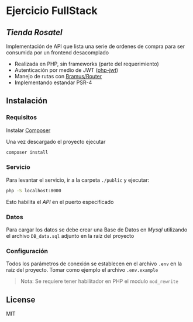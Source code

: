 # Ejercicio FullStack
## _Tienda Rosatel_

Implementación de API que lista una serie de ordenes de compra para ser consumida por un frontend desacomplado 

- Realizada en PHP, sin frameworks (parte del requerimiento)
- Autenticación por medio de JWT ([php-jwt](https://github.com/firebase/php-jwt))
- Manejo de rutas con [Bramus/Router](https://github.com/bramus/router)
- Implementando estandar PSR-4

## Instalación

### Requisitos
Instalar [Composer](https://getcomposer.org/doc/00-intro.md)

Una vez descargado el proyecto ejecutar
```sh
composer install
```

### Servicio
Para levantar el servicio, ir a la carpeta ``./public`` y ejecutar:

```sh
php -S localhost:8000
```

Esto habilita el *API* en el puerto especificado

### Datos
Para cargar los datos se debe crear una Base de Datos en *Mysql* utilizando el archivo ``DB_data.sql`` adjunto en la raíz del proyecto

### Configuración

Todos los parámetros de conexión se establecen en el archivo ``.env`` en la raíz del proyecto. Tomar como ejemplo el archivo ``.env.example``

> Nota: Se requiere tener habilitador en PHP el modulo ``mod_rewrite`` 

## License

MIT